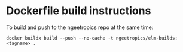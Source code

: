 # Dockerfile build instructions

To build and push to the ngeetropics repo at the same time:

`docker buildx build --push --no-cache -t ngeetropics/elm-builds:<tagname> .`
